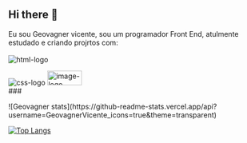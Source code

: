 ## Hi there 👋

Eu sou Geovagner vicente, sou um programador Front End, atulmente estudado e criando projrtos com:
<br>
<br>
<img src="https://img.shields.io/badge/HTML-239120?style=for-the-badge&logo=html5&logoColor=white" alt="html-logo"/>

<img src="https://img.shields.io/badge/CSS3-1572B6?style=for-the-badge&logo=css3&logoColor=white" alt="css-logo"/>
<img width="69" height="29"  src="https://github.com/user-attachments/assets/ffdbb79a-de7d-448c-b706-49ba75817c2f" alt="image-logo-javascrip" />

<br />
###
<p>

</p>
![Geovagner stats](https://github-readme-stats.vercel.app/api?username=GeovagnerVicente_icons=true&theme=transparent)

[![Top Langs](https://github-readme-stats.vercel.app/api/top-langs/?username=GeovagnerVicente)](https://github.com/anuraghazra/github-readme-stats)
